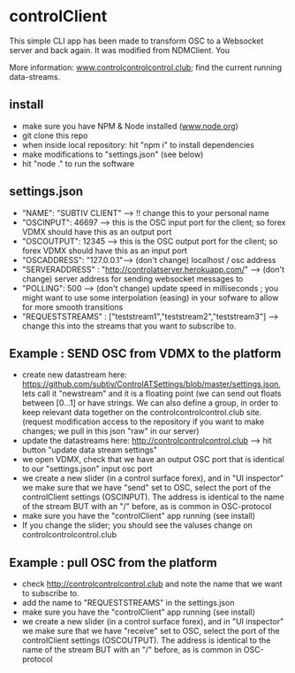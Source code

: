 # controlClient
This simple CLI app has been made to transform OSC to a Websocket server and back again. It was modified from NDMClient. You

More information: www.controlcontrolcontrol.club; find the current running data-streams.

## install
* make sure you have NPM & Node installed (www.node.org)
* git clone this repo
* when inside local repository: hit "npm i" to install dependencies
* make modifications to "settings.json"  (see below)
* hit "node ." to run the software

## settings.json

* "NAME": "SUBTIV CLIENT" --> !! change this to your personal name
* "OSCINPUT": 46697 --> this is the OSC input port for the client; so forex VDMX should have this as an output port
* "OSCOUTPUT": 12345 --> this is the OSC output port for the client; so forex VDMX should have this as an input port
* "OSCADDRESS": "127.0.0.1"--> (don't change) localhost / osc address
* "SERVERADDRESS" : "http://controlatserver.herokuapp.com/" --> (don't change) server address for sending websocket messages to
* "POLLING": 500 --> (don't change) update speed in milliseconds ; you might want to use some interpolation (easing) in your sofware to allow for more smooth transitions
* "REQUESTSTREAMS" : ["teststream1","teststream2","teststream3"] --> change this into the streams that you want to subscribe to.


## Example : SEND OSC from VDMX to the platform
* create new datastream here: https://github.com/subtiv/ControlATSettings/blob/master/settings.json, lets call it "newstream" and it is a floating point (we can send out floats between [0…1] or have strings. We can also define a group, in order to keep relevant data together on the controlcontrolcontrol.club site. (request modification access to the repository if you want to make changes; we pull in this json "raw" in our server)
* update the datastreams here: http://controlcontrolcontrol.club --> hit button "update data stream settings"
* we open VDMX, check that we have an output OSC port that is identical to our "settings.json" input osc port
* we create a new slider (in a control surface forex), and in "UI inspector" we make sure that we have "send" set to OSC, select the port of the controlClient settings (OSCINPUT). The address is identical to the name of the stream BUT with an "/" before, as is common in OSC-protocol
* make sure you have the "controlClient" app running (see install)
* If you change the slider; you should see the valuses change on controlcontrolcontrol.club


## Example : pull OSC from the platform
* check http://controlcontrolcontrol.club and note the name that we want to subscribe to.
* add the name to "REQUESTSTREAMS" in the settings.json
* make sure you have the "controlClient" app running (see install)
* we create a new slider (in a control surface forex), and in "UI inspector" we make sure that we have "receive" set to OSC, select the port of the controlClient settings (OSCOUTPUT). The address is identical to the name of the stream BUT with an "/" before, as is common in OSC-protocol


 


